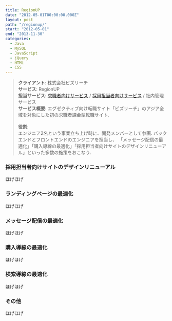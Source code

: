 ```yaml
---
title: RegionUP
date: "2012-05-01T00:00:00.000Z"
layout: post
path: "/regionup/"
start: "2012-05-01"
end: "2013-11-30"
categories:
  - Java
  - MySQL
  - JavaScript
  - jQuery
  - HTML
  - CSS
---
```


> <b>クライアント</b>: 株式会社ビズリーチ<br />
> <b>サービス</b>: RegionUP<br />
> <b>担当サービス</b>: <a href="https://www.regionup.com/" target="blank">求職者向けサービス</a> / <a href="https://recruiters.regionup.com/" target="blank">採用担当者向けサービス</a> / 社内管理サービス<br />
> <b>サービス概要</b>: エグゼクティブ向け転職サイト「ビズリーチ」のアジア全域を対象にした初の求職者課金型転職サイト.<br /><br />
> <b>役割</b>: <br />
> エンジニア2名という事業立ち上げ時に、開発メンバーとして参画.
> バックエンドとフロントエンドのエンジニアを担当し、
> 「メッセージ配信の最適化」「購入導線の最適化」「採用担当者向けサイトのデザインリニューアル」といった多数の施策をおこなう.

<!--more-->

### 採用担当者向けサイトのデザインリニューアル
ほげほげ

### ランディングページの最適化
ほげほげ

### メッセージ配信の最適化
ほげほげ

### 購入導線の最適化
ほげほげ

### 検索導線の最適化
ほげほげ

### その他
ほげほげ
